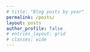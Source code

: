 ```yaml
---
# title: "Blog posts by year"
permalink: /posts/
layout: posts
author_profile: false
# entries_layout: grid
# classes: wide
---
```

